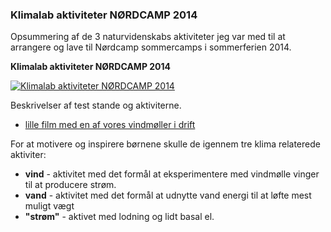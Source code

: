 ### Klimalab aktiviteter NØRDCAMP 2014

Opsummering af de 3 naturvidenskabs aktiviteter jeg var med til at arrangere og lave til Nørdcamp sommercamps i sommerferien 2014.

**Klimalab aktiviteter NØRDCAMP 2014**

[![Klimalab aktiviteter NØRDCAMP 2014](./nørdcamp2014-klimalab-aktiviteter.png "Klimalab aktiviteter NØRDCAMP 2014")](./nørdcamp2014-klimalab-aktiviteter.pdf)

Beskrivelser af test stande og aktiviterne.

* [lille film med en af vores vindmøller i drift](./vindmølle.mp4)

For at motivere og inspirere børnene skulle de igennem tre klima relaterede aktiviter:

* **vind** - aktivitet med det formål at eksperimentere med vindmølle vinger til at producere strøm.
* **vand** - aktivitet med det formål at udnytte vand energi til at løfte mest muligt vægt
* **"strøm"** - aktivet med lodning og lidt basal el.
